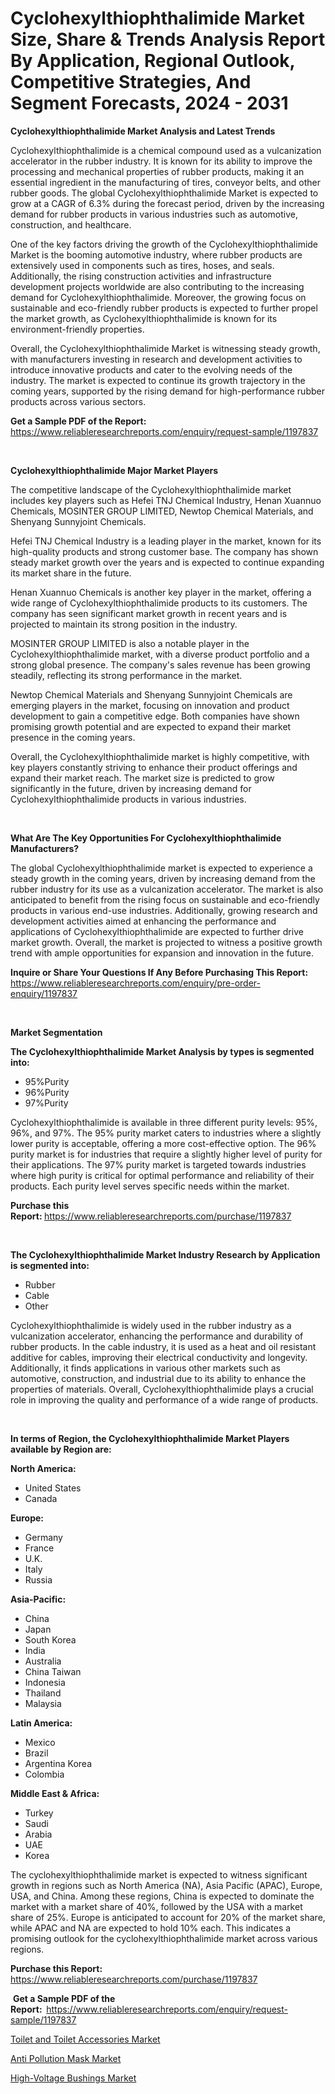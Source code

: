 <p><h1>Cyclohexylthiophthalimide Market Size, Share & Trends Analysis Report By Application, Regional Outlook, Competitive Strategies, And Segment Forecasts, 2024 - 2031</h1></p><p><strong>Cyclohexylthiophthalimide Market Analysis and Latest Trends</strong></p>
<p><p>Cyclohexylthiophthalimide is a chemical compound used as a vulcanization accelerator in the rubber industry. It is known for its ability to improve the processing and mechanical properties of rubber products, making it an essential ingredient in the manufacturing of tires, conveyor belts, and other rubber goods. The global Cyclohexylthiophthalimide Market is expected to grow at a CAGR of 6.3% during the forecast period, driven by the increasing demand for rubber products in various industries such as automotive, construction, and healthcare.</p><p>One of the key factors driving the growth of the Cyclohexylthiophthalimide Market is the booming automotive industry, where rubber products are extensively used in components such as tires, hoses, and seals. Additionally, the rising construction activities and infrastructure development projects worldwide are also contributing to the increasing demand for Cyclohexylthiophthalimide. Moreover, the growing focus on sustainable and eco-friendly rubber products is expected to further propel the market growth, as Cyclohexylthiophthalimide is known for its environment-friendly properties.</p><p>Overall, the Cyclohexylthiophthalimide Market is witnessing steady growth, with manufacturers investing in research and development activities to introduce innovative products and cater to the evolving needs of the industry. The market is expected to continue its growth trajectory in the coming years, supported by the rising demand for high-performance rubber products across various sectors.</p></p>
<p><strong>Get a Sample PDF of the Report:&nbsp;</strong> <a href="https://www.reliableresearchreports.com/enquiry/request-sample/1197837">https://www.reliableresearchreports.com/enquiry/request-sample/1197837</a></p>
<p>&nbsp;</p>
<p><strong>Cyclohexylthiophthalimide Major Market Players</strong></p>
<p><p>The competitive landscape of the Cyclohexylthiophthalimide market includes key players such as Hefei TNJ Chemical Industry, Henan Xuannuo Chemicals, MOSINTER GROUP LIMITED, Newtop Chemical Materials, and Shenyang Sunnyjoint Chemicals. </p><p>Hefei TNJ Chemical Industry is a leading player in the market, known for its high-quality products and strong customer base. The company has shown steady market growth over the years and is expected to continue expanding its market share in the future. </p><p>Henan Xuannuo Chemicals is another key player in the market, offering a wide range of Cyclohexylthiophthalimide products to its customers. The company has seen significant market growth in recent years and is projected to maintain its strong position in the industry.</p><p>MOSINTER GROUP LIMITED is also a notable player in the Cyclohexylthiophthalimide market, with a diverse product portfolio and a strong global presence. The company's sales revenue has been growing steadily, reflecting its strong performance in the market.</p><p>Newtop Chemical Materials and Shenyang Sunnyjoint Chemicals are emerging players in the market, focusing on innovation and product development to gain a competitive edge. Both companies have shown promising growth potential and are expected to expand their market presence in the coming years.</p><p>Overall, the Cyclohexylthiophthalimide market is highly competitive, with key players constantly striving to enhance their product offerings and expand their market reach. The market size is predicted to grow significantly in the future, driven by increasing demand for Cyclohexylthiophthalimide products in various industries.</p></p>
<p>&nbsp;</p>
<p><strong>What Are The Key Opportunities For Cyclohexylthiophthalimide Manufacturers?</strong></p>
<p><p>The global Cyclohexylthiophthalimide market is expected to experience a steady growth in the coming years, driven by increasing demand from the rubber industry for its use as a vulcanization accelerator. The market is also anticipated to benefit from the rising focus on sustainable and eco-friendly products in various end-use industries. Additionally, growing research and development activities aimed at enhancing the performance and applications of Cyclohexylthiophthalimide are expected to further drive market growth. Overall, the market is projected to witness a positive growth trend with ample opportunities for expansion and innovation in the future.</p></p>
<p><strong>Inquire or Share Your Questions If Any Before Purchasing This Report:</strong> <a href="https://www.reliableresearchreports.com/enquiry/pre-order-enquiry/1197837">https://www.reliableresearchreports.com/enquiry/pre-order-enquiry/1197837</a></p>
<p>&nbsp;</p>
<p><strong>Market Segmentation</strong></p>
<p><strong>The Cyclohexylthiophthalimide Market Analysis by types is segmented into:</strong></p>
<p><ul><li>95%Purity</li><li>96%Purity</li><li>97%Purity</li></ul></p>
<p><p>Cyclohexylthiophthalimide is available in three different purity levels: 95%, 96%, and 97%. The 95% purity market caters to industries where a slightly lower purity is acceptable, offering a more cost-effective option. The 96% purity market is for industries that require a slightly higher level of purity for their applications. The 97% purity market is targeted towards industries where high purity is critical for optimal performance and reliability of their products. Each purity level serves specific needs within the market.</p></p>
<p><strong>Purchase this Report:&nbsp;</strong><a href="https://www.reliableresearchreports.com/purchase/1197837">https://www.reliableresearchreports.com/purchase/1197837</a></p>
<p>&nbsp;</p>
<p><strong>The Cyclohexylthiophthalimide Market Industry Research by Application is segmented into:</strong></p>
<p><ul><li>Rubber</li><li>Cable</li><li>Other</li></ul></p>
<p><p>Cyclohexylthiophthalimide is widely used in the rubber industry as a vulcanization accelerator, enhancing the performance and durability of rubber products. In the cable industry, it is used as a heat and oil resistant additive for cables, improving their electrical conductivity and longevity. Additionally, it finds applications in various other markets such as automotive, construction, and industrial due to its ability to enhance the properties of materials. Overall, Cyclohexylthiophthalimide plays a crucial role in improving the quality and performance of a wide range of products.</p></p>
<p>&nbsp;</p>
<p><strong>In terms of Region, the Cyclohexylthiophthalimide Market Players available by Region are:</strong></p>
<p>
    <p> <strong> North America: </strong>
        <ul>
            <li>United States</li>
            <li>Canada</li>
        </ul>
        </p> 
    <p> <strong> Europe: </strong>
        <ul>
            <li>Germany</li>
            <li>France</li>
            <li>U.K.</li>
            <li>Italy</li>
            <li>Russia</li>
        </ul>
        </p> 
    <p> <strong> Asia-Pacific: </strong>
        <ul>
            <li>China</li>
            <li>Japan</li>
            <li>South Korea</li>
            <li>India</li>
            <li>Australia</li>
            <li>China Taiwan</li>
            <li>Indonesia</li>
            <li>Thailand</li>
            <li>Malaysia</li>
        </ul>
        </p> 
    <p> <strong> Latin America: </strong>
        <ul>
            <li>Mexico</li>
            <li>Brazil</li>
            <li>Argentina Korea</li>
            <li>Colombia</li>
        </ul>
        </p> 
    <p> <strong> Middle East & Africa: </strong>
        <ul>
            <li>Turkey</li>
            <li>Saudi</li>
            <li>Arabia</li>
            <li>UAE</li>
            <li>Korea</li>
        </ul>
    </p>
    </p>
<p><p>The cyclohexylthiophthalimide market is expected to witness significant growth in regions such as North America (NA), Asia Pacific (APAC), Europe, USA, and China. Among these regions, China is expected to dominate the market with a market share of 40%, followed by the USA with a market share of 25%. Europe is anticipated to account for 20% of the market share, while APAC and NA are expected to hold 10% each. This indicates a promising outlook for the cyclohexylthiophthalimide market across various regions.</p></p>
<p><strong>Purchase this Report: </strong><a href="https://www.reliableresearchreports.com/purchase/1197837">https://www.reliableresearchreports.com/purchase/1197837</a></p>
<p>&nbsp;<strong>Get a Sample PDF of the Report:&nbsp;&nbsp;</strong><a href="https://www.reliableresearchreports.com/enquiry/request-sample/1197837">https://www.reliableresearchreports.com/enquiry/request-sample/1197837</a></p>
<p><strong></strong></p>
<p><p><a href="https://view.publitas.com/reportprime-1/toilet-and-toilet-accessories-market-size-growing-and-forecasted-for-period-from-2023-2030-and-provides-complete-market-analysis-of-this-market/">Toilet and Toilet Accessories Market</a></p><p><a href="https://view.publitas.com/reportprime-1/anti-pollution-mask-market-challenges-opportunities-and-growth-drivers-and-major-market-players-forecasted-for-period-from-2023-2030/">Anti Pollution Mask Market</a></p><p><a href="https://view.publitas.com/reportprime-1/high-voltage-bushings-market-dynamics-2023-2030-also-about-its-market-trends-projections-and-opportunities/">High-Voltage Bushings Market</a></p></p>